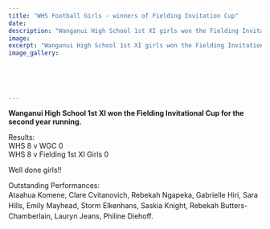 ```yaml
---
title: "WHS Football Girls - winners of Fielding Invitation Cup"
date: 
description: "Wanganui High School 1st XI girls won the Fielding Invitational Cup for the second year running."
image: 
excerpt: "Wanganui High School 1st XI girls won the Fielding Invitational Cup for the second year running."
image_gallery:
    
    
    
    
    
---
```


<p><strong>Wanganui High School 1st XI won the Fielding Invitational Cup for the second year running.</strong></p>
<p>Results:<br />WHS 8 v WGC 0<br />WHS 8 v Fielding 1st XI Girls 0</p>
<p>Well done girls!!</p>
<p>Outstanding Performances:<br /><span style="line-height: 1.5;">Ataahua Komene, Clare Cvitanovich, Rebekah Ngapeka, Gabrielle Hiri, Sara Hills, Emily Mayhead, Storm Elkenhans, Saskia Knight, Rebekah Butters-Chamberlain, Lauryn Jeans, Philine Diehoff.</span></p>

